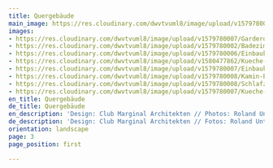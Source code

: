 ```yaml
---
title: Quergebäude
main_image: https://res.cloudinary.com/dwvtvuml8/image/upload/v1579780007/Garderobe-Wandschrank-weiss-lackiert_fhr3os.gif
images:
- https://res.cloudinary.com/dwvtvuml8/image/upload/v1579780007/Garderobe-Wandschrank-weiss-lackiert_fhr3os.gif
- https://res.cloudinary.com/dwvtvuml8/image/upload/v1579780002/Badezimmer-Waschtisch-Dachschraege-weiss-lackiert_axdagh.gif
- https://res.cloudinary.com/dwvtvuml8/image/upload/v1579780006/Einbaukueche-Einbauschrank-Eiche-weiss-lackiert_io0lwv.gif
- https://res.cloudinary.com/dwvtvuml8/image/upload/v1580477862/Kueche-Einbaukueche-Holz-weiss-lackiert-Massivholz_ashpdk.jpg
- https://res.cloudinary.com/dwvtvuml8/image/upload/v1579780007/Einbaukueche-Kochinsel-Eiche-weiss-lackiert_mtgfru.gif
- https://res.cloudinary.com/dwvtvuml8/image/upload/v1579780008/Kamin-Einbauschrank-Wohnbereich-weiss-lackiert_cznmxc.gif
- https://res.cloudinary.com/dwvtvuml8/image/upload/v1579780008/Schlafzimmer-Einbauschrank-Dachschraege_smwfty.gif
- https://res.cloudinary.com/dwvtvuml8/image/upload/v1579780007/Kueche-Insel-weiss-lackiert_bakd5f.gif
en_title: Quergebäude
de_title: Quergebäude
en_description: 'Design: Club Marginal Architekten // Photos: Roland Unterbusch'
de_description: 'Design: Club Marginal Architekten // Fotos: Roland Unterbusch'
orientation: landscape
page: 3
page_position: first

---
```

